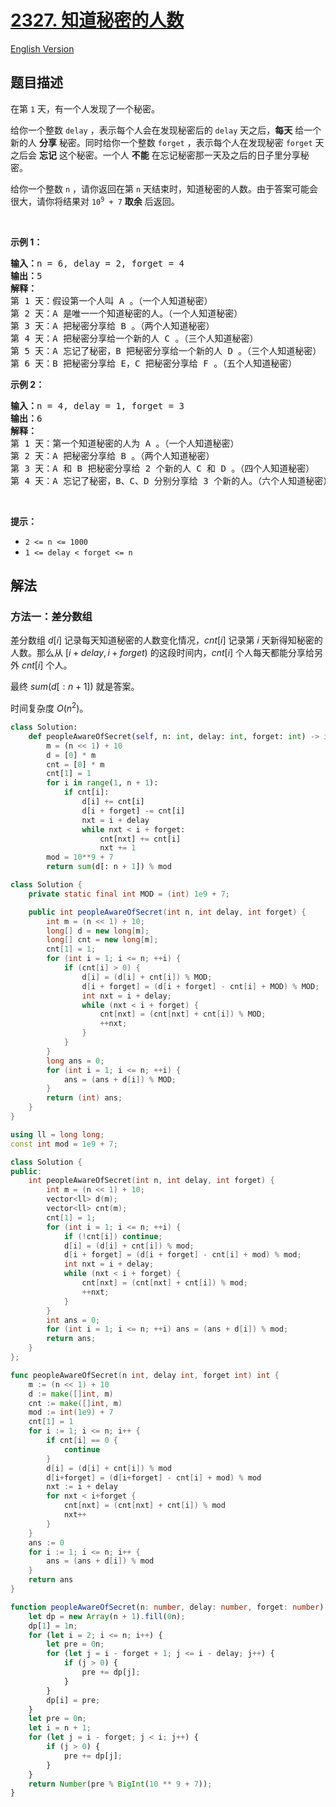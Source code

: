 # [2327. 知道秘密的人数](https://leetcode.cn/problems/number-of-people-aware-of-a-secret)

[English Version](/solution/2300-2399/2327.Number%20of%20People%20Aware%20of%20a%20Secret/README_EN.md)

## 题目描述

<!-- 这里写题目描述 -->

<p>在第 <code>1</code>&nbsp;天，有一个人发现了一个秘密。</p>

<p>给你一个整数&nbsp;<code>delay</code>&nbsp;，表示每个人会在发现秘密后的 <code>delay</code>&nbsp;天之后，<strong>每天</strong>&nbsp;给一个新的人&nbsp;<strong>分享</strong>&nbsp;秘密。同时给你一个整数&nbsp;<code>forget</code>&nbsp;，表示每个人在发现秘密&nbsp;<code>forget</code>&nbsp;天之后会&nbsp;<strong>忘记</strong>&nbsp;这个秘密。一个人&nbsp;<strong>不能</strong>&nbsp;在忘记秘密那一天及之后的日子里分享秘密。</p>

<p>给你一个整数&nbsp;<code>n</code>&nbsp;，请你返回在第 <code>n</code>&nbsp;天结束时，知道秘密的人数。由于答案可能会很大，请你将结果对&nbsp;<code>10<sup>9</sup> + 7</code>&nbsp;<strong>取余</strong>&nbsp;后返回。</p>

<p>&nbsp;</p>

<p><strong>示例 1：</strong></p>

<pre><b>输入：</b>n = 6, delay = 2, forget = 4
<b>输出：</b>5
<strong>解释：</strong>
第 1 天：假设第一个人叫 A 。（一个人知道秘密）
第 2 天：A 是唯一一个知道秘密的人。（一个人知道秘密）
第 3 天：A 把秘密分享给 B 。（两个人知道秘密）
第 4 天：A 把秘密分享给一个新的人 C 。（三个人知道秘密）
第 5 天：A 忘记了秘密，B 把秘密分享给一个新的人 D 。（三个人知道秘密）
第 6 天：B 把秘密分享给 E，C 把秘密分享给 F 。（五个人知道秘密）
</pre>

<p><strong>示例 2：</strong></p>

<pre><b>输入：</b>n = 4, delay = 1, forget = 3
<b>输出：</b>6
<strong>解释：</strong>
第 1 天：第一个知道秘密的人为 A 。（一个人知道秘密）
第 2 天：A 把秘密分享给 B 。（两个人知道秘密）
第 3 天：A 和 B 把秘密分享给 2 个新的人 C 和 D 。（四个人知道秘密）
第 4 天：A 忘记了秘密，B、C、D 分别分享给 3 个新的人。（六个人知道秘密）
</pre>

<p>&nbsp;</p>

<p><strong>提示：</strong></p>

<ul>
	<li><code>2 &lt;= n &lt;= 1000</code></li>
	<li><code>1 &lt;= delay &lt; forget &lt;= n</code></li>
</ul>

## 解法

### 方法一：差分数组

差分数组 $d[i]$ 记录每天知道秘密的人数变化情况，$cnt[i]$ 记录第 $i$ 天新得知秘密的人数。那么从 $[i+delay,i+forget)$ 的这段时间内，$cnt[i]$ 个人每天都能分享给另外 $cnt[i]$ 个人。

最终 $sum(d[:n+1])$ 就是答案。

时间复杂度 $O(n^2)$。

<!-- tabs:start -->

```python
class Solution:
    def peopleAwareOfSecret(self, n: int, delay: int, forget: int) -> int:
        m = (n << 1) + 10
        d = [0] * m
        cnt = [0] * m
        cnt[1] = 1
        for i in range(1, n + 1):
            if cnt[i]:
                d[i] += cnt[i]
                d[i + forget] -= cnt[i]
                nxt = i + delay
                while nxt < i + forget:
                    cnt[nxt] += cnt[i]
                    nxt += 1
        mod = 10**9 + 7
        return sum(d[: n + 1]) % mod
```

```java
class Solution {
    private static final int MOD = (int) 1e9 + 7;

    public int peopleAwareOfSecret(int n, int delay, int forget) {
        int m = (n << 1) + 10;
        long[] d = new long[m];
        long[] cnt = new long[m];
        cnt[1] = 1;
        for (int i = 1; i <= n; ++i) {
            if (cnt[i] > 0) {
                d[i] = (d[i] + cnt[i]) % MOD;
                d[i + forget] = (d[i + forget] - cnt[i] + MOD) % MOD;
                int nxt = i + delay;
                while (nxt < i + forget) {
                    cnt[nxt] = (cnt[nxt] + cnt[i]) % MOD;
                    ++nxt;
                }
            }
        }
        long ans = 0;
        for (int i = 1; i <= n; ++i) {
            ans = (ans + d[i]) % MOD;
        }
        return (int) ans;
    }
}
```

```cpp
using ll = long long;
const int mod = 1e9 + 7;

class Solution {
public:
    int peopleAwareOfSecret(int n, int delay, int forget) {
        int m = (n << 1) + 10;
        vector<ll> d(m);
        vector<ll> cnt(m);
        cnt[1] = 1;
        for (int i = 1; i <= n; ++i) {
            if (!cnt[i]) continue;
            d[i] = (d[i] + cnt[i]) % mod;
            d[i + forget] = (d[i + forget] - cnt[i] + mod) % mod;
            int nxt = i + delay;
            while (nxt < i + forget) {
                cnt[nxt] = (cnt[nxt] + cnt[i]) % mod;
                ++nxt;
            }
        }
        int ans = 0;
        for (int i = 1; i <= n; ++i) ans = (ans + d[i]) % mod;
        return ans;
    }
};
```

```go
func peopleAwareOfSecret(n int, delay int, forget int) int {
	m := (n << 1) + 10
	d := make([]int, m)
	cnt := make([]int, m)
	mod := int(1e9) + 7
	cnt[1] = 1
	for i := 1; i <= n; i++ {
		if cnt[i] == 0 {
			continue
		}
		d[i] = (d[i] + cnt[i]) % mod
		d[i+forget] = (d[i+forget] - cnt[i] + mod) % mod
		nxt := i + delay
		for nxt < i+forget {
			cnt[nxt] = (cnt[nxt] + cnt[i]) % mod
			nxt++
		}
	}
	ans := 0
	for i := 1; i <= n; i++ {
		ans = (ans + d[i]) % mod
	}
	return ans
}
```

```ts
function peopleAwareOfSecret(n: number, delay: number, forget: number): number {
    let dp = new Array(n + 1).fill(0n);
    dp[1] = 1n;
    for (let i = 2; i <= n; i++) {
        let pre = 0n;
        for (let j = i - forget + 1; j <= i - delay; j++) {
            if (j > 0) {
                pre += dp[j];
            }
        }
        dp[i] = pre;
    }
    let pre = 0n;
    let i = n + 1;
    for (let j = i - forget; j < i; j++) {
        if (j > 0) {
            pre += dp[j];
        }
    }
    return Number(pre % BigInt(10 ** 9 + 7));
}
```

<!-- tabs:end -->

<!-- end -->
